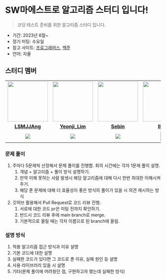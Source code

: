 # SW마에스트로 알고리즘 스터디 입니다!

> 코딩 테스트 준비를 위한 알고리즘 스터디 입니다.

- 기간: 2023년 6월~
- 정기 미팅: 수요일
- 참고 사이트: [프로그래머스](https://programmers.co.kr/learn/challenges), [백준](https://www.acmicpc.net/)
- 언어: 자율

## 스터디 멤버

<table>
 <tr>
    <td align="center"><a href="https://github.com/LSMJJAng"><img src="https://avatars.githubusercontent.com/jinny-l" width="130px;" alt=""></a></td>
    <td align="center"><a href="https://github.com/Yeonji-Lim"><img src="https://avatars.githubusercontent.com/Yeonji-Lim" width="130px;" alt=""></a></td>
    <td align="center"><a href="https://github.com/jaea-kim"><img src="https://avatars.githubusercontent.com/jaea-kim" width="130px;" alt=""></a></td>
    <td align="center"><a href="https://github.com/JeonHyoChang"><img src="https://avatars.githubusercontent.com/JeonHyoChang" width="130px;" alt=""></a></td>
    <td align="center"><a href="https://github.com/Gwonwoo-Nam"><img src="https://avatars.githubusercontent.com/Gwonwoo-Nam" width="130px;" alt=""></a></td>
  </tr>
  <tr>
    <td align="center"><a href="https://github.com/LSMJJAng"><b>LSMJJAng</b></a></td>
    <td align="center"><a href="https://github.com/Yeonji-Lim"><b>Yeonji_Lim</b></a></td>
    <td align="center"><a href="https://github.com/jaea-kim"><b>Sebin</b></a></td>
    <td align="center"><a href="https://github.com/JeonHyoChang"><b>Iljun</b></a></td>
    <td align="center"><a href="https://github.com/Gwonwoo-Nam"><b>Sungyun</b></a></td>
  </tr>
  <tr> 
    <td align="center"><img src="https://img.shields.io/badge/Python-3776AB?style=for-the-badge&logo=python&logoColor=white"></td>
    <td align="center"><img src="https://img.shields.io/badge/Java-007396?style=for-the-badge&logo=java&logoColor=white"></td>
    <td align="center"><img src="https://img.shields.io/badge/Python-3776AB?style=for-the-badge&logo=python&logoColor=white"></td>
    <td align="center"><img src="https://img.shields.io/badge/Java-007396?style=for-the-badge&logo=java&logoColor=white"><br/><img src="https://img.shields.io/badge/Python-3776AB?style=for-the-badge&logo=python&logoColor=white"></td>
    <td align="center"><img src="https://img.shields.io/badge/Python-3776AB?style=for-the-badge&logo=python&logoColor=white"></td>
  </tr> 
</table>

### 문제 풀이

1. 주마다 5문제씩 선정해서 문제 풀이를 진행함. 회의 시간에는 각자 1문제 풀이 설명.
   1. 개념 + 알고리즘 + 풀이 방식 설명하기. 
   2. 만약 이해 못하는 사람 발생시 해당 알고리즘에 대해 다시 한번 최대한 이해시켜 주기.
   3. 해당 푼 문제에 대해 더 효율성이 좋은 방식의 풀이가 있을 시 의견 제시하는 방식
2. 깃허브 활용해서 Pull Request로 코드 리뷰 진행.
   1. 서로에 대한 코드 pr은 미팅 전까지 확인하기.
   2. 반드시 코드 리뷰 후에 main branch로 merge.
   3. 기본적으로 올릴 때는 각자 이름으로 된 branch에 올림.

### 설명 방식

1. 적용 알고리즘 접근 방식과 이유 설명 
2. 기본 코드에 대한 설명
3. 실패한 코드가 있다면 그 코드로 푼 이유, 실패 원인 등 설명
4. 사용 라이브러리 있을 시 설명
5. 기타(문제 풀이에 어려웠던 점, 구현하고자 했는데 실패한 방식)
